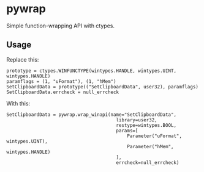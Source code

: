 pywrap
======

Simple function-wrapping API with ctypes.


Usage
-----

Replace this:

    prototype = ctypes.WINFUNCTYPE(wintypes.HANDLE, wintypes.UINT, wintypes.HANDLE)
    paramflags = (1, "uFormat"), (1, "hMem")
    SetClipboardData = prototype(("SetClipboardData", user32), paramflags)
    SetClipboardData.errcheck = null_errcheck

With this:

    SetClipboardData = pywrap.wrap_winapi(name="SetClipboardData",
                                            library=user32,
                                            restype=wintypes.BOOL,
                                            params=[
                                                Parameter("uFormat", wintypes.UINT),
                                                Parameter("hMem", wintypes.HANDLE)
                                            ],
                                            errcheck=null_errcheck)
